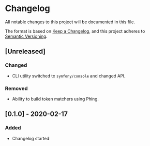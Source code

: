 # Changelog
All notable changes to this project will be documented in this file.

The format is based on [Keep a Changelog](https://keepachangelog.com/en/1.0.0/),
and this project adheres to [Semantic Versioning](https://semver.org/spec/v2.0.0.html).

## [Unreleased]
### Changed
- CLI utility switched to `symfony/console` and changed API.
### Removed
- Ability to build token matchers using Phing.

## [0.1.0] - 2020-02-17
### Added
- Changelog started
